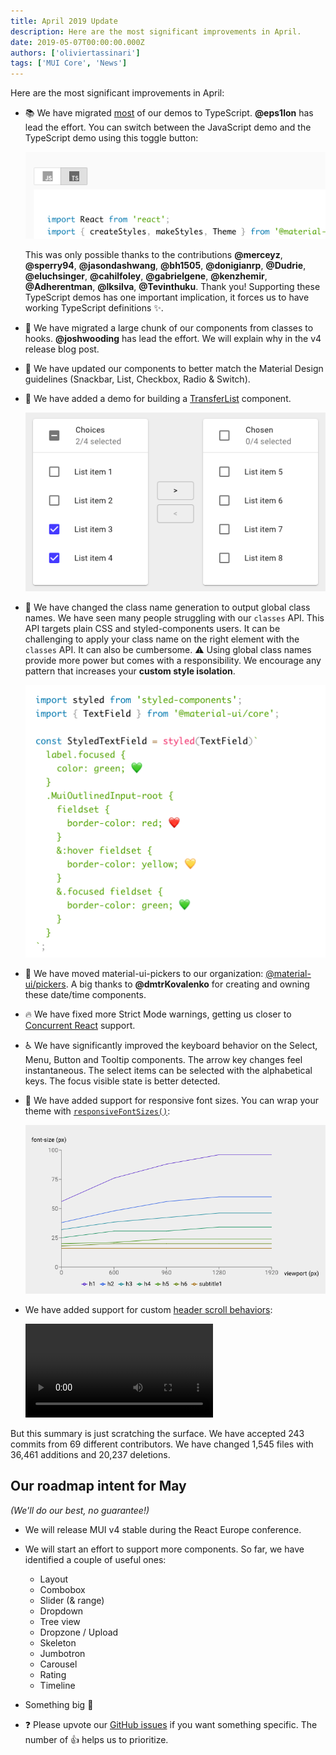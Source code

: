 ```yaml
---
title: April 2019 Update
description: Here are the most significant improvements in April.
date: 2019-05-07T00:00:00.000Z
authors: ['oliviertassinari']
tags: ['MUI Core', 'News']
---
```


Here are the most significant improvements in April:

- 📚 We have migrated [most](https://github.com/mui/material-ui/issues/14897) of our demos to TypeScript. **@eps1lon** has lead the effort. You can switch between the JavaScript demo and the TypeScript demo using this toggle button:

  ![TypeScript switch](/static/blog/april-2019-update/typescript.png)

  This was only possible thanks to the contributions **@merceyz**, **@sperry94**, **@jasondashwang**, **@bh1505**, **@donigianrp**, **@Dudrie**, **@eluchsinger**, **@cahilfoley**, **@gabrielgene**, **@kenzhemir**, **@Adherentman**, **@lksilva**, **@Tevinthuku**. Thank you!
  Supporting these TypeScript demos has one important implication, it forces us to have working TypeScript definitions ✨.

- 🎀 We have migrated a large chunk of our components from classes to hooks. **@joshwooding** has lead the effort. We will explain why in the v4 release blog post.
- 📐 We have updated our components to better match the Material Design guidelines
  (Snackbar, List, Checkbox, Radio & Switch).
- 🎁 We have added a demo for building a [TransferList](/components/transfer-list/) component.

  [![Transfer List](/static/blog/april-2019-update/transfer-list.png)](/components/transfer-list/)

- 💅 We have changed the class name generation to output global class names.
  We have seen many people struggling with our `classes` API.
  This API targets plain CSS and styled-components users.
  It can be challenging to apply your class name on the right element with the `classes` API. It can also be cumbersome. ⚠️ Using global class names provide more power but comes with a responsibility. We encourage any pattern that increases your **custom style isolation**.

  [![Global class names](/static/blog/april-2019-update/global-class-names.png)](/styles/advanced/#with-material-ui-core)

- 📅 We have moved material-ui-pickers to our organization: [@material-ui/pickers](https://material-ui-pickers.dev/). A big thanks to **@dmtrKovalenko** for creating and owning these date/time components.
- 🔥 We have fixed more Strict Mode warnings, getting us closer to [Concurrent React](https://reactjs.org/blog/2018/11/27/react-16-roadmap.html#react-16x-q2-2019-the-one-with-concurrent-mode) support.
- ♿️ We have significantly improved the keyboard behavior on the Select, Menu, Button and Tooltip components. The arrow key changes feel instantaneous. The select items can be selected with the alphabetical keys. The focus visible state is better detected.
- 💄 We have added support for responsive font sizes. You can wrap your theme with [`responsiveFontSizes()`](/customization/typography/#responsive-font-sizes):

  [![Responsive font sizes](/static/blog/april-2019-update/responsive.png)](/customization/typography/#responsive-font-sizes)

- We have added support for custom [header scroll behaviors](/components/app-bar/#scrolling):

  <video src="/static/blog/april-2019-update/scroll-trigger.mp4" controls loop autoplay></video>

But this summary is just scratching the surface. We have accepted 243 commits from 69 different contributors. We have changed 1,545 files with 36,461 additions and 20,237 deletions.

## Our roadmap intent for May

_(We'll do our best, no guarantee!)_

- We will release MUI v4 stable during the React Europe conference.
- We will start an effort to support more components. So far, we have identified a couple of useful ones:
  - Layout
  - Combobox
  - Slider (& range)
  - Dropdown
  - Tree view
  - Dropzone / Upload
  - Skeleton
  - Jumbotron
  - Carousel
  - Rating
  - Timeline
- Something big 🌈

- ❓ Please upvote our [GitHub issues](https://github.com/mui/material-ui/issues) if you want something specific. The number of 👍 helps us to prioritize.
